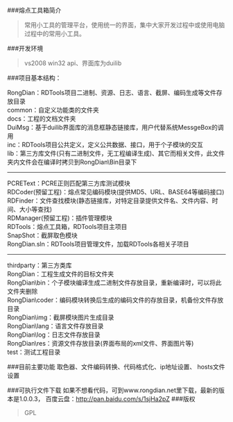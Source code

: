 ###熔点工具箱简介
> 常用小工具的管理平台，使用统一的界面，集中大家开发过程中或使用电脑过程中的常用小工具。

###开发环境
> vs2008 win32 api、界面库为duilib

###项目基本结构：

RongDian：RDTools项目二进制、资源、日志、语言、截屏、编码生成等文件存放目录  
common：自定义功能类的文件夹  
docs：工程的文档文件夹  
DuiMsg：基于duilib界面库的消息框静态链接库，用户代替系统MessgeBox的调用  
inc：RDTools项目公共定义，定义公共数据、接口，用于个子模块的交互  
lib：第三方库文件(只有二进制文件，无工程编译生成)、其它而相关文件，此文件夹内文件会在编译时拷贝到RongDian\Bin目录下  
***    
PCREText：PCRE正则匹配第三方库测试模块  
RDCoder(预留工程)：熔点常见编码模块(提供MD5、URL、BASE64等编码接口)  
RDFinder：文件查找模块(静态链接库，对特定目录提供文件名、文件内容、时间、大小等查找)  
RDManager(预留工程)：插件管理模块  
RDTools：熔点工具箱，RDTools项目主项目  
SnapShot：截屏取色模块  
RongDian.sln：RDTools项目管理文件，加载RDTools各相关子项目  
***	
thirdparty：第三方类库  
RongDian：工程生成文件的目标文件夹  
RongDian\bin：个子模块编译生成二进制文件存放目录，重新编译时，可以将此文件夹删除  
RongDian\coder：编码模块转换后生成的编码文件的存放目录，机备份文件存放目录  
RongDian\img：截屏模块图片生成目录  
RongDian\lang：语言文件存放目录  
RongDian\log：日志文件存放目录  
RongDian\res：资源文件存放目录(界面布局的xml文件、界面图片等)  
test：测试工程目录  

###目前主要功能
取色器、文件编码转换、代码格式化、ip地址设置、 hosts文件设置

###可执行文件下载
如果不想看代码，可到www.rongdian.net里下载，最新的版本是1.0.0.3，
百度云盘：http://pan.baidu.com/s/1sjHa2pZ
###版权
> GPL